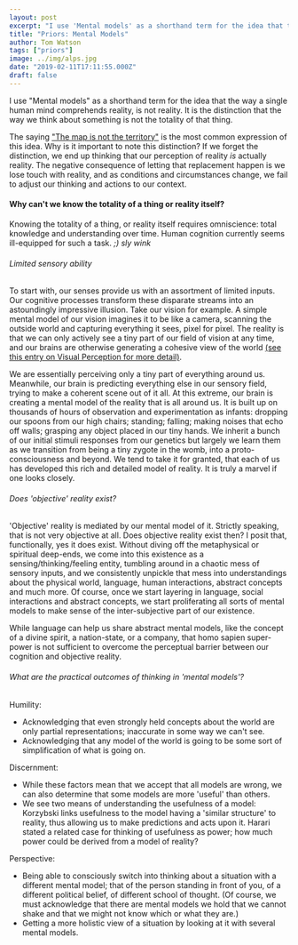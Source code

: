 ```yaml
---
layout: post
excerpt: "I use 'Mental models' as a shorthand term for the idea that the way a single human mind comprehends reality, is not reality..."
title: "Priors: Mental Models"
author: Tom Watson
tags: ["priors"]
image: ../img/alps.jpg
date: "2019-02-11T17:11:55.000Z"
draft: false
---
```


I use "Mental models" as a shorthand term for the idea that the way a single human mind comprehends reality, is not reality. It is the distinction that the way we think about something is not the totality of that thing.

The saying ["The map is not the territory"](https://en.wikipedia.org/wiki/Map%E2%80%93territory_relation) is the most common expression of this idea. Why is it important to note this distinction? If we forget the distinction, we end up thinking that our perception of reality *is* actually reality. The negative consequence of letting that replacement happen is we lose touch with reality, and as conditions and circumstances change, we fail to adjust our thinking and actions to our context.

#### Why can't we know the totality of a thing or reality itself?
Knowing the totality of a thing, or reality itself requires omniscience: total knowledge and understanding over time. Human cognition currently seems ill-equipped for such a task. _;) sly wink_ 

###### Limited sensory ability

To start with, our senses provide us with an assortment of limited inputs. Our cognitive processes transform these disparate streams into an astoundingly impressive illusion. Take our vision for example. A simple mental model of our vision imagines it to be like a camera, scanning the outside world and capturing everything it sees, pixel for pixel. The reality is that we can only actively see a tiny part of our field of vision at any time, and our brains are otherwise generating a cohesive view of the world [(see this entry on Visual Perception for more detail)](https://en.wikipedia.org/wiki/Visual_perception).

We are essentially perceiving only a tiny part of everything around us. Meanwhile, our brain is predicting everything else in our sensory field, trying to make a coherent scene out of it all. At this extreme, our brain is creating a mental model of the reality that is all around us. It is built up on thousands of hours of observation and experimentation as infants: dropping our spoons from our high chairs; standing; falling; making noises that echo off walls; grasping any object placed in our tiny hands. We inherit a bunch of our initial stimuli responses from our genetics but largely we learn them as we transition from being a tiny zygote in the womb, into a proto-consciousness and beyond. We tend to take it for granted, that each of us has developed this rich and detailed model of reality. It is truly a marvel if one looks closely.

###### Does 'objective' reality exist?

'Objective' reality is mediated by our mental model of it. Strictly speaking, that is not very objective at all. Does objective reality exist then? I posit that, functionally, yes it does exist. Without diving off the metaphysical or spiritual deep-ends, we come into this existence as a sensing/thinking/feeling entity, tumbling around in a chaotic mess of sensory inputs, and we consistently unpickle that mess into understandings about the physical world, language, human interactions, abstract concepts and much more. Of course, once we start layering in language, social interactions and abstract concepts, we start proliferating all sorts of mental models to make sense of the inter-subjective part of our existence. 

While language can help us share abstract mental models, like the concept of a divine spirit, a nation-state, or a company, that homo sapien super-power is not sufficient to overcome the perceptual barrier between our cognition and objective reality.

###### What are the practical outcomes of thinking in 'mental models'?
Humility:
- Acknowledging that even strongly held concepts about the world are only partial representations; inaccurate in some way we can't see.
- Acknowledging that any model of the world is going to be some sort of simplification of what is going on.

Discernment:
- While these factors mean that we accept that all models are wrong, we can also determine that some models are more 'useful' than others.
- We see two means of understanding the usefulness of a model: Korzybski links usefulness to the model having a 'similar structure' to reality, thus allowing us to make predictions and acts upon it. Harari stated a related case for thinking of usefulness as power; how much power could be derived from a model of reality?

Perspective:
- Being able to consciously switch into thinking about a situation with a different mental model; that of the person standing in front of you, of a different political belief, of different school of thought. (Of course, we must acknowledge that there are mental models we hold that we cannot shake and that we might not know which or what they are.)
- Getting a more holistic view of a situation by looking at it with several mental models.

